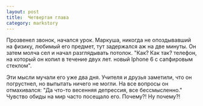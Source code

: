 ```yaml
---
layout: post
title:  Четвертая глава
category: markstory
---
```

Прозвенел звонок, начался урок. Маркуша, никогда не опоздывавший на физику, любимый его предмет, тут задержался аж на две минуты. Он затем молча сел и начал разглядывать потолок. "Как? Как так? телефон, на который он копил в течение двух лет. новый Iphone 6 с сапфировым стеклом".

Эти мысли мучали его уже два дня. Учителя и друзья заметили, что он погрустнел, но выпытать ничего не могли. На все вопросы он отмахивался: "Да что-то весенняя депрессия, все бессмысленно." Чувство обиды на мир часто посещало его.
Почему?! Ну почему?!